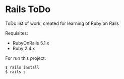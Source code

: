 # Rails ToDo
ToDo list of work, created for learning of Ruby on Rails 

Requisites:
- RubyOnRails 5.1.x
- Ruby 2.4.x

For run this project:
```
$ rails install
$ rails s
```
